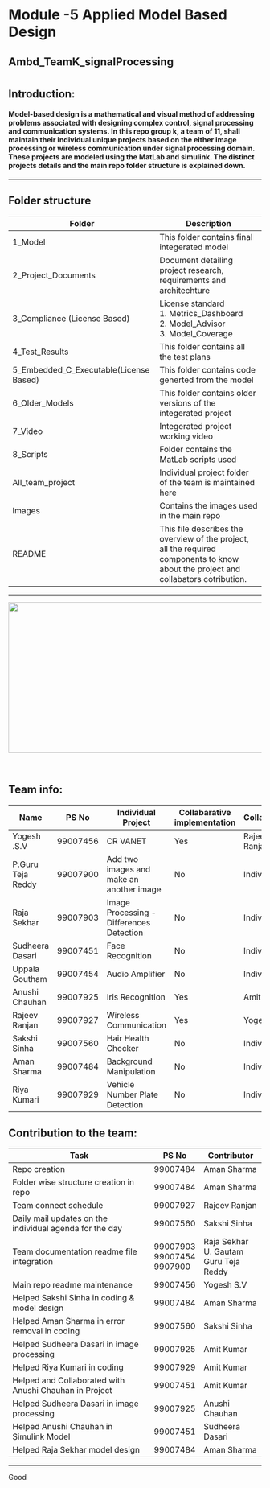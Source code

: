 # Module -5 Applied Model Based Design
## Ambd_TeamK_signalProcessing

#
## Introduction: ##
#### Model-based design is a mathematical and visual method of addressing problems associated with designing complex control, signal processing and communication systems. In this repo group k, a team of 11, shall maintain their individual unique projects based on the either image processing or wireless communication under signal processing domain. These projects are modeled using the MatLab and simulink. The distinct projects details and the main repo folder structure is explained down.  ####
-------------------------------------------------------------------
## Folder structure ##
| Folder | Description|
| --- | --- |
|1_Model | This folder contains final integerated model |
| 2_Project_Documents | Document detailing project research, requirements and architechture|
| 3_Compliance (License Based) | License standard <br>1. Metrics_Dashboard <br>2. Model_Advisor <br>3. Model_Coverage  |
| 4_Test_Results| This folder contains all the test plans |
| 5_Embedded_C_Executable(License Based) | This folder contains code generted from the model |
| 6_Older_Models | This folder contains older versions of the integerated project  |
| 7_Video | Integerated project working video |
| 8_Scripts | Folder contains the MatLab scripts used |
| All_team_project | Individual project folder of the team is maintained here |
| Images | Contains the images used in the main repo |
| README| This file describes the overview of the project, all the required components to know about the project and collabators cotribution. |


---------------------------------------------------------------------------------
<p align="center">
  <img width = 720 height= 300 src="https://github.com/katana7436/AMBD_TeamK_signalProcessing/blob/b7a2588d76a611ef5f394f4b72a1f84884c5aa5e/Images/teamwork-quotes.png">
</p> <br>

## Team info:

| Name             |PS No      | Individual Project                               | Collabarative implementation | Collabarator     |   Reviewed by  |                 
| ---------------- | :-------: | ------------------------------------------------ | ---------------------------- | ---------------- | -------------- | 
| Yogesh .S.V       | 99007456 | CR VANET                                         |            Yes               | Rajeev Ranjan    |      |                           
| P.Guru Teja Reddy | 99007900 | Add two images and make an another image         |   No                         |  Individual      | |
| Raja Sekhar       | 99007903 | Image Processing - Differences Detection                |   No                         |  Individual      | |
| Sudheera Dasari   | 99007451 | Face Recognition                                 |   No                         |  Individual      | |
| Uppala Goutham    | 99007454 | Audio Amplifier                                  |   No                         |  Individual      | |
| Anushi Chauhan    | 99007925 | Iris Recognition                                 |  Yes                         |  Amit       | |
| Rajeev Ranjan     | 99007927 | Wireless Communication                           |   Yes                        | Yogesh .S.V      | |
| Sakshi Sinha      | 99007560 | Hair Health Checker                              |   No                         |  Individual      | |               |
| Aman Sharma       | 99007484 | Background Manipulation                               |   No                         |  Individual      | |
| Riya Kumari       | 99007929 | Vehicle Number Plate Detection                   |No                            | Individual        |                 |
## Contribution to the team: ##
|           Task          |PS No     |                Contributor             |       
| ----------------------- | -------- | ------------------------------------------- | 
| Repo creation           | 99007484 | Aman Sharma |
| Folder wise structure creation in repo  | 99007484 | Aman Sharma |
| Team connect schedule   | 99007927 | Rajeev Ranjan                               |     
|Daily mail updates on the <br> individual agenda for the day | 99007560 | Sakshi Sinha | 
| Team documentation readme file integration | 99007903 <br> 99007454 <br> 9907900 |Raja Sekhar <br> U. Gautam <br> Guru Teja Reddy | 
| Main repo readme maintenance | 99007456 | Yogesh S.V | 
| Helped Sakshi Sinha in coding & model design | 99007484  | Aman Sharma |
| Helped Aman Sharma in error removal in coding  | 99007560 | Sakshi Sinha  |
| Helped Sudheera Dasari in image processing | 99007925 | Amit Kumar |
| Helped Riya Kumari in coding | 99007929 | Amit Kumar |
| Helped and Collaborated with Anushi Chauhan in Project| 99007451 | Amit Kumar |
| Helped Sudheera Dasari in image processing | 99007925 | Anushi Chauhan |
| Helped Anushi Chauhan in Simulink Model | 99007451 | Sudheera Dasari |
| Helped Raja Sekhar model design | 99007484  | Aman Sharma |

-----------------------------------------------------------------------------------------------------------------------------------------------------------------------
Good

